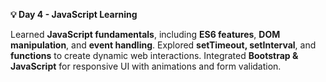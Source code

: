 **💡 Day 4 - JavaScript Learning**  

Learned **JavaScript fundamentals**, including **ES6 features**, **DOM manipulation**, and **event handling**. Explored **setTimeout, setInterval**, and **functions** to create dynamic web interactions. Integrated **Bootstrap & JavaScript** for responsive UI with animations and form validation.  
